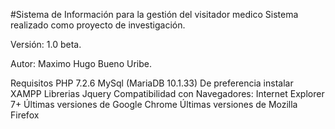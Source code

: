 #Sistema de Información para la gestión del visitador medico
Sistema realizado como proyecto de investigación.

Versión: 1.0 beta.

Autor: Maximo Hugo Bueno Uribe.

Requisitos
PHP 7.2.6
MySql (MariaDB 10.1.33)
De preferencia instalar XAMPP
Librerias
Jquery
Compatibilidad con Navegadores:
Internet Explorer 7+
Últimas versiones de Google Chrome
Últimas versiones de Mozilla Firefox
